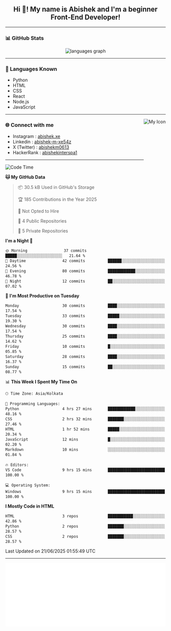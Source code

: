 <h2 align="center">Hi 👋! My name is <b>Abishek</b> and I'm a beginner Front-End Developer!</h2>

---

### 📊 GitHub Stats

<div align="center">
  <img src="https://github-readme-stats.vercel.app/api/top-langs?username=Abishek-Web-Co&locale=en&hide_title=false&layout=compact&card_width=320&langs_count=5&theme=dracula&hide_border=false" height="150" alt="languages graph" />
</div>

---

### 🧠 Languages Known

- Python  
- HTML  
- CSS  
- React  
- Node.js  
- JavaScript  

---

<img align="right" height="150" src="https://abish-file.web.app/assets/favicon.png" alt="My Icon" />

### 🌐 Connect with me

- Instagram   : [abishek.xe](https://www.instagram.com/abishek.xe/)
- Linkedin    : [abishek-m-xe54z](https://www.linkedin.com/in/abishek-m-xe54z/)
- X (Twitter) : [abishekm0613](https://x.com/abishekm0613)
- HackerRank  : [abishekinterspa1](https://www.hackerrank.com/profile/abishekinterspa1)

---

<!--START_SECTION:waka-->
![Code Time](http://img.shields.io/badge/Code%20Time-54%20hrs%204%20mins-blue)

**🐱 My GitHub Data** 

> 📦 30.5 kB Used in GitHub's Storage 
 > 
> 🏆 185 Contributions in the Year 2025
 > 
> 🚫 Not Opted to Hire
 > 
> 📜 4 Public Repositories 
 > 
> 🔑 5 Private Repositories 
 > 
**I'm a Night 🦉** 

```text
🌞 Morning                37 commits          █████░░░░░░░░░░░░░░░░░░░░   21.64 % 
🌆 Daytime                42 commits          ██████░░░░░░░░░░░░░░░░░░░   24.56 % 
🌃 Evening                80 commits          ████████████░░░░░░░░░░░░░   46.78 % 
🌙 Night                  12 commits          ██░░░░░░░░░░░░░░░░░░░░░░░   07.02 % 
```
📅 **I'm Most Productive on Tuesday** 

```text
Monday                   30 commits          ████░░░░░░░░░░░░░░░░░░░░░   17.54 % 
Tuesday                  33 commits          █████░░░░░░░░░░░░░░░░░░░░   19.30 % 
Wednesday                30 commits          ████░░░░░░░░░░░░░░░░░░░░░   17.54 % 
Thursday                 25 commits          ████░░░░░░░░░░░░░░░░░░░░░   14.62 % 
Friday                   10 commits          █░░░░░░░░░░░░░░░░░░░░░░░░   05.85 % 
Saturday                 28 commits          ████░░░░░░░░░░░░░░░░░░░░░   16.37 % 
Sunday                   15 commits          ██░░░░░░░░░░░░░░░░░░░░░░░   08.77 % 
```


📊 **This Week I Spent My Time On** 

```text
🕑︎ Time Zone: Asia/Kolkata

💬 Programming Languages: 
Python                   4 hrs 27 mins       ████████████░░░░░░░░░░░░░   48.16 % 
CSS                      2 hrs 32 mins       ███████░░░░░░░░░░░░░░░░░░   27.46 % 
HTML                     1 hr 52 mins        █████░░░░░░░░░░░░░░░░░░░░   20.34 % 
JavaScript               12 mins             █░░░░░░░░░░░░░░░░░░░░░░░░   02.20 % 
Markdown                 10 mins             ░░░░░░░░░░░░░░░░░░░░░░░░░   01.84 % 

🔥 Editors: 
VS Code                  9 hrs 15 mins       █████████████████████████   100.00 % 

💻 Operating System: 
Windows                  9 hrs 15 mins       █████████████████████████   100.00 % 
```

**I Mostly Code in HTML** 

```text
HTML                     3 repos             ███████████░░░░░░░░░░░░░░   42.86 % 
Python                   2 repos             ███████░░░░░░░░░░░░░░░░░░   28.57 % 
CSS                      2 repos             ███████░░░░░░░░░░░░░░░░░░   28.57 % 
```




 Last Updated on 21/06/2025 01:55:49 UTC
<!--END_SECTION:waka-->

---

<div align="center">
  <a href="https://abish-file.web.app/" target="_blank" rel="noopener noreferrer"><img height="200" src="pic.png" alt="Profile Picture" /></a>
</div>

